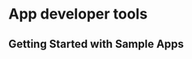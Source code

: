 # App developer tools

## Getting Started with Sample Apps
<div style="display:none" class="to-remove">

## API tools

## Diving into an App
</div>

